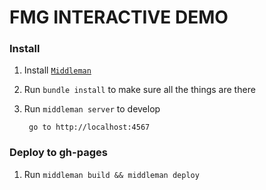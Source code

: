 # FMG INTERACTIVE DEMO 

### Install

  1. Install [`Middleman`](https://middlemanapp.com/basics/install/)

  2. Run `bundle install` to make sure all the things are there

  3. Run `middleman server` to develop 

          go to http://localhost:4567

### Deploy to gh-pages

  1. Run `middleman build && middleman deploy`
